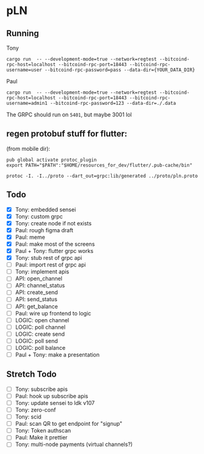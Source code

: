 # pLN

## Running

Tony

```
cargo run  -- --development-mode=true --network=regtest --bitcoind-rpc-host=localhost --bitcoind-rpc-port=18443 --bitcoind-rpc-username=user --bitcoind-rpc-password=pass --data-dir={YOUR_DATA_DIR}
```

Paul

```
cargo run  -- --development-mode=true --network=regtest --bitcoind-rpc-host=localhost --bitcoind-rpc-port=18443 --bitcoind-rpc-username=admin1 --bitcoind-rpc-password=123 --data-dir=./.data
```

The GRPC should run on `5401`, but maybe 3001 lol

## regen protobuf stuff for flutter:

(from mobile dir):

```
pub global activate protoc_plugin
export PATH="$PATH":"$HOME/resources_for_dev/flutter/.pub-cache/bin"
```

```
protoc -I. -I../proto --dart_out=grpc:lib/generated ../proto/pln.proto
```

## Todo

- [x] Tony: embedded sensei
- [x] Tony: custom grpc
- [x] Tony: create node if not exists
- [x] Paul: rough figma draft
- [x] Paul: meme
- [x] Paul: make most of the screens
- [x] Paul + Tony: flutter grpc works
- [x] Tony: stub rest of grpc api
- [ ] Paul: import rest of grpc api
- [ ] Tony: implement apis
- [ ] API: open_channel
- [ ] API: channel_status
- [ ] API: create_send
- [ ] API: send_status
- [ ] API: get_balance
- [ ] Paul: wire up frontend to logic
- [ ] LOGIC: open channel
- [ ] LOGIC: poll channel
- [ ] LOGIC: create send
- [ ] LOGIC: poll send
- [ ] LOGIC: poll balance
- [ ] Paul + Tony: make a presentation

## Stretch Todo

- [ ] Tony: subscribe apis
- [ ] Paul: hook up subscribe apis
- [ ] Tony: update sensei to ldk v107
- [ ] Tony: zero-conf
- [ ] Tony: scid
- [ ] Paul: scan QR to get endpoint for "signup"
- [ ] Tony: Token authscan
- [ ] Paul: Make it prettier
- [ ] Tony: multi-node payments (virtual channels?)
